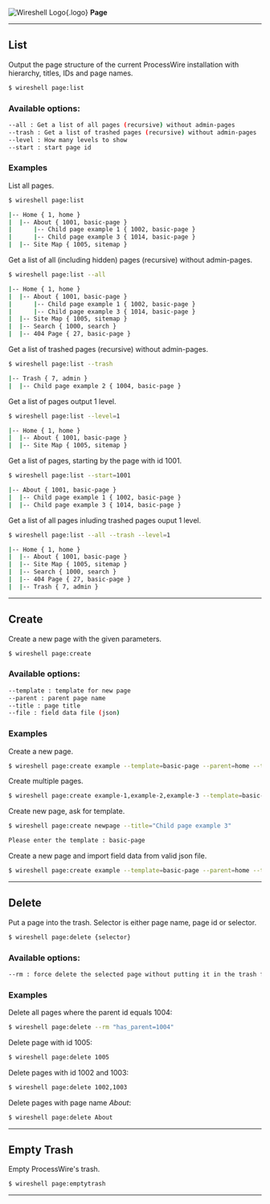 ![Wireshell Logo](/img/favicon-16x16.png){.logo} **Page**

---

## List

Output the page structure of the current ProcessWire installation with hierarchy, titles, IDs and page names.

```sh
$ wireshell page:list
```

### Available options:

```sh
--all : Get a list of all pages (recursive) without admin-pages
--trash : Get a list of trashed pages (recursive) without admin-pages
--level : How many levels to show
--start : start page id
```
### Examples

List all pages.

```sh
$ wireshell page:list

|-- Home { 1, home }
|  |-- About { 1001, basic-page }
|      |-- Child page example 1 { 1002, basic-page }
|      |-- Child page example 3 { 1014, basic-page }
|  |-- Site Map { 1005, sitemap }
```

Get a list of all (including hidden) pages (recursive) without admin-pages.

```sh
$ wireshell page:list --all

|-- Home { 1, home }
|  |-- About { 1001, basic-page }
|      |-- Child page example 1 { 1002, basic-page }
|      |-- Child page example 3 { 1014, basic-page }
|  |-- Site Map { 1005, sitemap }
|  |-- Search { 1000, search }
|  |-- 404 Page { 27, basic-page }
```

Get a list of trashed pages (recursive) without admin-pages.

```sh
$ wireshell page:list --trash

|-- Trash { 7, admin }
|  |-- Child page example 2 { 1004, basic-page }
```

Get a list of pages output 1 level.

```sh
$ wireshell page:list --level=1

|-- Home { 1, home }
|  |-- About { 1001, basic-page }
|  |-- Site Map { 1005, sitemap }
```

Get a list of pages, starting by the page with id 1001.

```sh
$ wireshell page:list --start=1001

|-- About { 1001, basic-page }
|  |-- Child page example 1 { 1002, basic-page }
|  |-- Child page example 3 { 1014, basic-page }
```

Get a list of all pages inluding trashed pages ouput 1 level.

```sh
$ wireshell page:list --all --trash --level=1

|-- Home { 1, home }
|  |-- About { 1001, basic-page }
|  |-- Site Map { 1005, sitemap }
|  |-- Search { 1000, search }
|  |-- 404 Page { 27, basic-page }
|  |-- Trash { 7, admin }
```

---

## Create

Create a new page with the given parameters.

```sh
$ wireshell page:create
```

### Available options:

```sh
--template : template for new page
--parent : parent page name
--title : page title
--file : field data file (json)
```

### Examples

Create a new page.

```sh
$ wireshell page:create example --template=basic-page --parent=home --title="Example Page"
```

Create multiple pages.

```sh
$ wireshell page:create example-1,example-2,example-3 --template=basic-page --parent=home
```

Create new page, ask for template.

```sh
$ wireshell page:create newpage --title="Child page example 3"

Please enter the template : basic-page
```

Create a new page and import field data from valid json file.

```sh
$ wireshell page:create example --template=basic-page --parent=home --title="Example Page" --file=import.json
```

---

## Delete

Put a page into the trash. Selector is either page name, page id or selector. 

```sh
$ wireshell page:delete {selector}
```

### Available options:

```sh
--rm : force delete the selected page without putting it in the trash first
```

### Examples

Delete all pages where the parent id equals 1004:

```sh
$ wireshell page:delete --rm "has_parent=1004"
```

Delete page with id 1005:

```sh
$ wireshell page:delete 1005
```

Delete pages with id 1002 and 1003:

```sh
$ wireshell page:delete 1002,1003
```

Delete pages with page name *About*:

```sh
$ wireshell page:delete About
```

---

## Empty Trash

Empty ProcessWire's trash.

```sh
$ wireshell page:emptytrash
```

---
